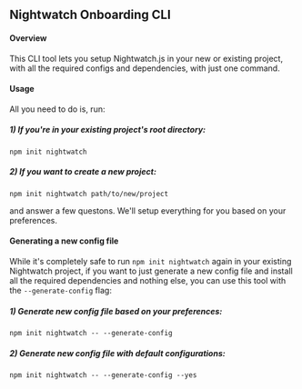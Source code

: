 ## Nightwatch Onboarding CLI

#### Overview

This CLI tool lets you setup Nightwatch.js in your new or existing project, with all the required configs and dependencies, with just one command.

#### Usage

All you need to do is, run:

##### 1) If you're in your existing project's root directory:

<pre><code class="language-bash">npm init nightwatch</code></pre>

##### 2) If you want to create a new project:

<pre><code class="language-bash">npm init nightwatch path/to/new/project</code></pre>

and answer a few questons. We'll setup everything for you based on your preferences.

#### Generating a new config file

While it's completely safe to run `npm init nightwatch` again in your existing Nightwatch project, if you want to just generate a new config file and install all the required dependencies and nothing else, you can use this tool with the `--generate-config` flag:

##### 1) Generate new config file based on your preferences:

<pre><code class="language-bash">npm init nightwatch -- --generate-config</code></pre>

##### 2) Generate new config file with default configurations:

<pre><code class="language-bash">npm init nightwatch -- --generate-config --yes</code></pre>
